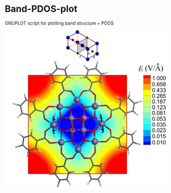 # Band-PDOS-plot

GNUPLOT script for plotting band structure + PDOS

![GitHub Logo](https://github.com/Dmitry-Skachkov/Crystal-Field-Mn12-C6H4F/blob/main/figs/E_field_2_log_31.jpg)



